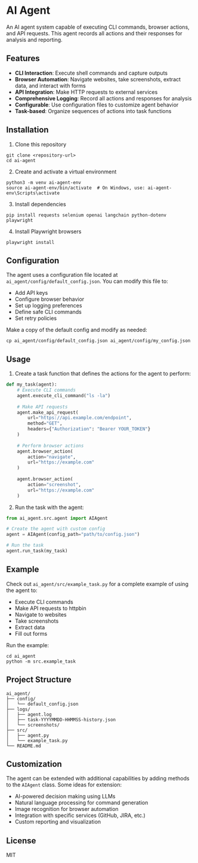 # AI Agent

An AI agent system capable of executing CLI commands, browser actions, and API requests. This agent records all actions and their responses for analysis and reporting.

## Features

- **CLI Interaction**: Execute shell commands and capture outputs
- **Browser Automation**: Navigate websites, take screenshots, extract data, and interact with forms
- **API Integration**: Make HTTP requests to external services
- **Comprehensive Logging**: Record all actions and responses for analysis
- **Configurable**: Use configuration files to customize agent behavior
- **Task-based**: Organize sequences of actions into task functions

## Installation

1. Clone this repository
```
git clone <repository-url>
cd ai-agent
```

2. Create and activate a virtual environment
```
python3 -m venv ai-agent-env
source ai-agent-env/bin/activate  # On Windows, use: ai-agent-env\Scripts\activate
```

3. Install dependencies
```
pip install requests selenium openai langchain python-dotenv playwright
```

4. Install Playwright browsers
```
playwright install
```

## Configuration

The agent uses a configuration file located at `ai_agent/config/default_config.json`.
You can modify this file to:

- Add API keys
- Configure browser behavior
- Set up logging preferences
- Define safe CLI commands
- Set retry policies

Make a copy of the default config and modify as needed:
```
cp ai_agent/config/default_config.json ai_agent/config/my_config.json
```

## Usage

1. Create a task function that defines the actions for the agent to perform:

```python
def my_task(agent):
    # Execute CLI commands
    agent.execute_cli_command("ls -la")
    
    # Make API requests
    agent.make_api_request(
        url="https://api.example.com/endpoint",
        method="GET",
        headers={"Authorization": "Bearer YOUR_TOKEN"}
    )
    
    # Perform browser actions
    agent.browser_action(
        action="navigate",
        url="https://example.com"
    )
    
    agent.browser_action(
        action="screenshot",
        url="https://example.com"
    )
```

2. Run the task with the agent:

```python
from ai_agent.src.agent import AIAgent

# Create the agent with custom config
agent = AIAgent(config_path="path/to/config.json")

# Run the task
agent.run_task(my_task)
```

## Example

Check out `ai_agent/src/example_task.py` for a complete example of using the agent to:
- Execute CLI commands
- Make API requests to httpbin
- Navigate to websites
- Take screenshots
- Extract data
- Fill out forms

Run the example:
```
cd ai_agent
python -m src.example_task
```

## Project Structure

```
ai_agent/
├── config/
│   └── default_config.json
├── logs/
│   ├── agent.log
│   ├── task-YYYYMMDD-HHMMSS-history.json
│   └── screenshots/
├── src/
│   ├── agent.py
│   └── example_task.py
└── README.md
```

## Customization

The agent can be extended with additional capabilities by adding methods to the `AIAgent` class. Some ideas for extension:

- AI-powered decision making using LLMs
- Natural language processing for command generation
- Image recognition for browser automation
- Integration with specific services (GitHub, JIRA, etc.)
- Custom reporting and visualization

## License

MIT